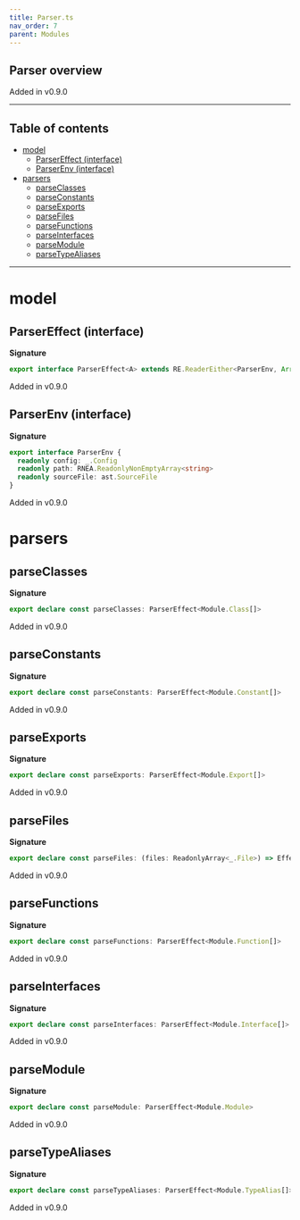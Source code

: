 ```yaml
---
title: Parser.ts
nav_order: 7
parent: Modules
---
```


## Parser overview

Added in v0.9.0

---

<h2 class="text-delta">Table of contents</h2>

- [model](#model)
  - [ParserEffect (interface)](#parsereffect-interface)
  - [ParserEnv (interface)](#parserenv-interface)
- [parsers](#parsers)
  - [parseClasses](#parseclasses)
  - [parseConstants](#parseconstants)
  - [parseExports](#parseexports)
  - [parseFiles](#parsefiles)
  - [parseFunctions](#parsefunctions)
  - [parseInterfaces](#parseinterfaces)
  - [parseModule](#parsemodule)
  - [parseTypeAliases](#parsetypealiases)

---

# model

## ParserEffect (interface)

**Signature**

```ts
export interface ParserEffect<A> extends RE.ReaderEither<ParserEnv, Array<string>, A> {}
```

Added in v0.9.0

## ParserEnv (interface)

**Signature**

```ts
export interface ParserEnv {
  readonly config: _.Config
  readonly path: RNEA.ReadonlyNonEmptyArray<string>
  readonly sourceFile: ast.SourceFile
}
```

Added in v0.9.0

# parsers

## parseClasses

**Signature**

```ts
export declare const parseClasses: ParserEffect<Module.Class[]>
```

Added in v0.9.0

## parseConstants

**Signature**

```ts
export declare const parseConstants: ParserEffect<Module.Constant[]>
```

Added in v0.9.0

## parseExports

**Signature**

```ts
export declare const parseExports: ParserEffect<Module.Export[]>
```

Added in v0.9.0

## parseFiles

**Signature**

```ts
export declare const parseFiles: (files: ReadonlyArray<_.File>) => Effect.Effect<Config, string[][], Module.Module[]>
```

Added in v0.9.0

## parseFunctions

**Signature**

```ts
export declare const parseFunctions: ParserEffect<Module.Function[]>
```

Added in v0.9.0

## parseInterfaces

**Signature**

```ts
export declare const parseInterfaces: ParserEffect<Module.Interface[]>
```

Added in v0.9.0

## parseModule

**Signature**

```ts
export declare const parseModule: ParserEffect<Module.Module>
```

Added in v0.9.0

## parseTypeAliases

**Signature**

```ts
export declare const parseTypeAliases: ParserEffect<Module.TypeAlias[]>
```

Added in v0.9.0
